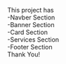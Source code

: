 This project has <br>
-Navber Section <br>
-Banner Section <br>
-Card Section <br>
-Services Section <br>
-Footer Section  <br>
Thank You!
